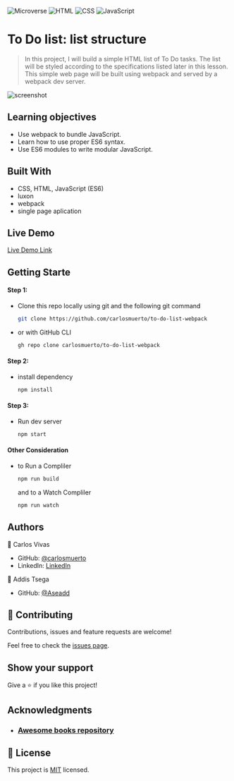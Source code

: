 ![Microverse](https://img.shields.io/badge/Microverse-blueviolet) ![HTML](https://img.shields.io/badge/-HTML-orange) ![CSS](https://img.shields.io/badge/-CSS-blue) ![JavaScript](https://img.shields.io/badge/-JavaScript-yellow)

# To Do list: list structure

> In this project, I will build a simple HTML list of To Do tasks. The list will be styled according to the specifications listed later in this lesson. This simple web page will be built using webpack and served by a webpack dev server.

![screenshot](./app_screenshot.JPG)

## Learning objectives
- Use webpack to bundle JavaScript.
- Learn how to use proper ES6 syntax.
- Use ES6 modules to write modular JavaScript.

## Built With

- CSS, HTML, JavaScript (ES6)
- luxon
- webpack
- single page aplication

## Live Demo

[Live Demo Link](https://carlosmuerto.github.io/to-do-list-webpack/)

## Getting Starte

#### Step 1:
- Clone this repo locally using git and the following git command
	```bash 
	git clone https://github.com/carlosmuerto/to-do-list-webpack
	```
- or with GitHub CLI
	```bash
	gh repo clone carlosmuerto/to-do-list-webpack
	```

#### Step 2:

- install dependency
	```bash
	npm install
	```

#### Step 3:

- Run dev server
	```bash
	npm start
	```

#### Other Consideration
- to Run a Compliler
	```bash
	npm run build
	``` 
	and to a Watch Compliler
	```bash
	npm run watch
	```
## Authors

👤 Carlos Vivas

- GitHub: [@carlosmuerto](https://github.com/carlosmuerto)
- LinkedIn: [LinkedIn](https://www.linkedin.com/in/carlos-vivas-818ab831/)

👤 Addis Tsega

- GitHub: [@Aseadd](https://github.com/Aseadd)

## 🤝 Contributing

Contributions, issues and feature requests are welcome!

Feel free to check the [issues page](issues/).

## Show your support

Give a ⭐️ if you like this project!

## Acknowledgments

- ### [Awesome books repository](https://github.com/cmolinan/awesome-books)

## 📝 License

This project is [MIT](LICENSE.md) licensed.
